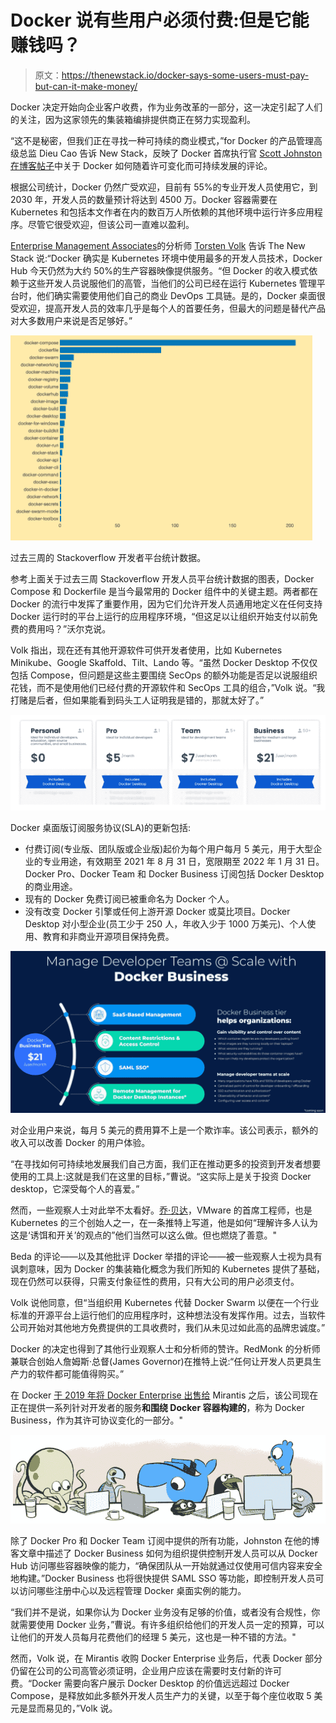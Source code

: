 # Docker 说有些用户必须付费:但是它能赚钱吗？

> 原文：<https://thenewstack.io/docker-says-some-users-must-pay-but-can-it-make-money/>

Docker 决定开始向企业客户收费，作为业务改革的一部分，这一决定引起了人们的关注，因为这家领先的集装箱编排提供商正在努力实现盈利。

“这不是秘密，但我们正在寻找一种可持续的商业模式，”for Docker 的产品管理高级总监 Dieu Cao 告诉 New Stack，反映了 Docker 首席执行官 [Scott Johnston 在](https://www.linkedin.com/in/scottcjohnston)[博客帖子](https://www.docker.com/blog/updating-product-subscriptions/)中关于 Docker 如何随着许可变化而可持续发展的评论。

根据公司统计，Docker 仍然广受欢迎，目前有 55%的专业开发人员使用它，到 2030 年，开发人员的数量预计将达到 4500 万。Docker 容器需要在 Kubernetes 和包括本文作者在内的数百万人所依赖的其他环境中运行许多应用程序。尽管它很受欢迎，但该公司一直难以盈利。

[Enterprise Management Associates](https://www.enterprisemanagement.com/)的分析师 [Torsten Volk](https://www.linkedin.com/in/torstenvolk) 告诉 The New Stack 说:“Docker 确实是 Kubernetes 环境中使用最多的开发人员技术，Docker Hub 今天仍然为大约 50%的生产容器映像提供服务。“但 Docker 的收入模式依赖于这些开发人员说服他们的高管，当他们的公司已经在运行 Kubernetes 管理平台时，他们确实需要使用他们自己的商业 DevOps 工具链。是的，Docker 桌面很受欢迎，提高开发人员的效率几乎是每个人的首要任务，但最大的问题是替代产品对大多数用户来说是否足够好。”

![](img/92d9b7e1dc043fb60cd941973212cbac.png)

过去三周的 Stackoverflow 开发者平台统计数据。

参考上面关于过去三周 Stackoverflow 开发人员平台统计数据的图表，Docker Compose 和 Dockerfile 是当今最常用的 Docker 组件中的关键主题。两者都在 Docker 的流行中发挥了重要作用，因为它们允许开发人员通用地定义在任何支持 Docker 运行时的平台上运行的应用程序环境，“但这足以让组织开始支付以前免费的费用吗？”沃尔克说。

Volk 指出，现在还有其他开源软件可供开发者使用，比如 Kubernetes Minikube、Google Skaffold、Tilt、Lando 等。“虽然 Docker Desktop 不仅仅包括 Compose，但问题是这些主要围绕 SecOps 的额外功能是否足以说服组织花钱，而不是使用他们已经付费的开源软件和 SecOps 工具的组合，”Volk 说。“我打赌是后者，但如果能看到码头工人证明我是错的，那就太好了。”

![](img/e8d9dd99585cb176550f7660a7af0ae7.png)

Docker 桌面版订阅服务协议(SLA)的更新包括:

*   付费订阅(专业版、团队版或企业版)起价为每个用户每月 5 美元，用于大型企业的专业用途，有效期至 2021 年 8 月 31 日，宽限期至 2022 年 1 月 31 日。Docker Pro、Docker Team 和 Docker Business 订阅包括 Docker Desktop 的商业用途。
*   现有的 Docker 免费订阅已被重命名为 Docker 个人。
*   没有改变 Docker 引擎或任何上游开源 Docker 或莫比项目。Docker Desktop 对小型企业(员工少于 250 人，年收入少于 1000 万美元)、个人使用、教育和非商业开源项目保持免费。

![](img/3d9fe7d27b27273c46d9407a8c18c00a.png)

对企业用户来说，每月 5 美元的费用算不上是一个欺诈率。该公司表示，额外的收入可以改善 Docker 的用户体验。

“在寻找如何可持续地发展我们自己方面，我们正在推动更多的投资到开发者想要使用的工具上:这就是我们在这里的目标，”曹说。“这实际上是关于投资 Docker desktop，它深受每个人的喜爱。”

然而，一些观察人士对此举不太看好。[乔·贝达](https://www.linkedin.com/in/jbeda/)，VMware 的首席工程师，也是 Kubernetes 的三个创始人之一，在一条推特上写道，他是如何“理解许多人认为这是‘诱饵和开关’的观点的”他们当然可以这么做。但也燃烧了善意。"

Beda 的评论——以及其他批评 Docker 举措的评论——被一些观察人士视为具有讽刺意味，因为 Docker 的集装箱化概念为我们所知的 Kubernetes 提供了基础，现在仍然可以获得，只需支付象征性的费用，只有大公司的用户必须支付。

Volk 说他同意，但“当组织用 Kubernetes 代替 Docker Swarm 以便在一个行业标准的开源平台上运行他们的应用程序时，这种想法没有发挥作用。过去，当软件公司开始对其他地方免费提供的工具收费时，我们从未见过如此高的品牌忠诚度。”

Docker 的决定也得到了其他行业观察人士和分析师的赞许。RedMonk 的分析师兼联合创始人詹姆斯·总督(James Governor)在推特上说:“任何让开发人员更具生产力的软件都可能值得购买。”

在 Docker [于 2019 年将 Docker Enterprise 出售给](https://thenewstack.io/mirantis-acquires-docker-enterprise/) Mirantis 之后，该公司现在正在提供一系列针对开发者的服务**和围绕 Docker 容器构建的**，称为 Docker Business，作为其许可协议变化的一部分。"

![](img/e2d691ede8230df89fff78d6558b4309.png)

除了 Docker Pro 和 Docker Team 订阅中提供的所有功能，Johnston 在他的博客文章中描述了 Docker Business 如何为组织提供控制开发人员可以从 Docker Hub 访问哪些容器映像的能力，“确保团队从一开始就通过仅使用可信内容来安全地构建。”Docker Business 也将很快提供 SAML SSO 等功能，即控制开发人员可以访问哪些注册中心以及远程管理 Docker 桌面实例的能力。

“我们并不是说，如果你认为 Docker 业务没有足够的价值，或者没有合规性，你就需要使用 Docker 业务，”曹说。有许多组织给他们的开发人员一定的预算，可以让他们的开发人员每月花费他们的经理 5 美元，这也是一种不错的方法。"

然而，Volk 说，在 Mirantis 收购 Docker Enterprise 业务后，代表 Docker 部分仍留在公司的公司高管必须证明，企业用户应该在需要时支付新的许可费。“Docker 需要向客户展示 Docker Desktop 的价值远远超过 Docker Compose，是释放如此多额外开发人员生产力的关键，以至于每个座位收取 5 美元是显而易见的，”Volk 说。

<svg xmlns:xlink="http://www.w3.org/1999/xlink" viewBox="0 0 68 31" version="1.1"><title>Group</title> <desc>Created with Sketch.</desc></svg>